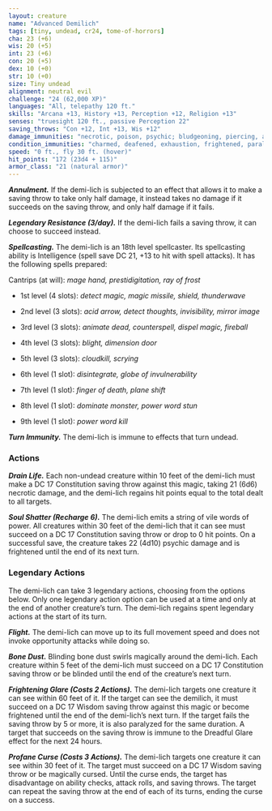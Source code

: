 ```yaml
---
layout: creature
name: "Advanced Demilich"
tags: [tiny, undead, cr24, tome-of-horrors]
cha: 23 (+6)
wis: 20 (+5)
int: 23 (+6)
con: 20 (+5)
dex: 10 (+0)
str: 10 (+0)
size: Tiny undead
alignment: neutral evil
challenge: "24 (62,000 XP)"
languages: "All, telepathy 120 ft."
skills: "Arcana +13, History +13, Perception +12, Religion +13"
senses: "truesight 120 ft., passive Perception 22"
saving_throws: "Con +12, Int +13, Wis +12"
damage_immunities: "necrotic, poison, psychic; bludgeoning, piercing, and slashing from nonmagical weapons" damage_resistances: "bludgeoning, piercing, and slashing from magical weapons"
condition_immunities: "charmed, deafened, exhaustion, frightened, paralyzed, petrified, poisoned, prone, stunned"
speed: "0 ft., fly 30 ft. (hover)"
hit_points: "172 (23d4 + 115)"
armor_class: "21 (natural armor)"
---
```


***Annulment.*** If the demi-lich is subjected to an effect that allows it to
make a saving throw to take only half damage, it instead takes no damage
if it succeeds on the saving throw, and only half damage if it fails.

***Legendary Resistance (3/day).*** If the demi-lich fails a saving throw, it
can choose to succeed instead.

***Spellcasting.*** The demi-lich is an 18th level spellcaster. Its
spellcasting ability is Intelligence (spell save DC 21, +13
to hit with spell attacks). It has the following spells
prepared:

Cantrips (at will): <i>mage hand, prestidigitation, ray of frost</i>

* 1st level (4 slots): <i>detect magic, magic missile, shield, thunderwave</i>

* 2nd level (3 slots): <i>acid arrow, detect thoughts, invisibility, mirror
image</i>

* 3rd level (3 slots): <i>animate dead, counterspell, dispel magic, fireball</i>

* 4th level (3 slots): <i>blight, dimension door</i>

* 5th level (3 slots): <i>cloudkill, scrying</i>

* 6th level (1 slot): <i>disintegrate, globe of invulnerability</i>

* 7th level (1 slot): <i>finger of death, plane shift</i>

* 8th level (1 slot): <i>dominate monster, power word stun</i>

* 9th level (1 slot): <i>power word kill</i>

***Turn Immunity.*** The demi-lich is immune to effects that turn undead.

### Actions

***Drain Life.*** Each non-undead creature within 10 feet of the demi-lich
must make a DC 17 Constitution saving throw against this magic, taking
21 (6d6) necrotic damage, and the demi-lich regains hit points equal to the
total dealt to all targets.

***Soul Shatter (Recharge 6).*** The demi-lich emits a string of vile words
of power. All creatures within 30 feet of the demi-lich that it can see must
succeed on a DC 17 Constitution saving throw or drop to 0 hit points.
On a successful save, the creature takes 22 (4d10) psychic damage and is
frightened until the end of its next turn.

### Legendary Actions

The demi-lich can take 3 legendary actions, choosing from the options
below. Only one legendary action option can be used at a time and only at
the end of another creature’s turn. The demi-lich regains spent legendary
actions at the start of its turn.

***Flight.*** The demi-lich can move up to its full movement speed and does
not invoke opportunity attacks while doing so.

***Bone Dust.*** Blinding bone dust swirls magically around the demi-lich.
Each creature within 5 feet of the demi-lich must succeed on a DC 17
Constitution saving throw or be blinded until the end of the creature’s
next turn.

***Frightening Glare (Costs 2 Actions).*** The demi-lich targets one
creature it can see within 60 feet of it. If the target can see the demilich,
it must succeed on a DC 17 Wisdom saving throw against this magic
or become frightened until the end of the demi-lich’s next turn. If the
target fails the saving throw by 5 or more, it is also paralyzed for the same
duration. A target that succeeds on the saving throw is immune to the
Dreadful Glare effect for the next 24 hours.

***Profane Curse (Costs 3 Actions).*** The demi-lich targets one creature it
can see within 30 feet of it. The target must succeed on a DC 17 Wisdom
saving throw or be magically cursed. Until the curse ends, the target has
disadvantage on ability checks, attack rolls, and saving throws. The target
can repeat the saving throw at the end of each of its turns, ending the curse
on a success.
